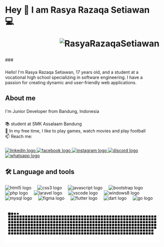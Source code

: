 <h1 align="left">Hey 👋 I am Rasya Razaqa Setiawan 💻<p align="right"><img src="https://komarev.com/ghpvc/?username=RasyaRazaqaSetiawan&label=Profile%20views&color=0e75b6&style=flat" alt="RasyaRazaqaSetiawan" />
</p></h1>
###



###

<p align="left">Hello! I'm Rasya Razaqa Setiawan, 17 years old, and a student at a vocational high school specializing in software engineering. I have a passion for creating dynamic and user-friendly web applications.</p>

###

<h2 align="left">About me</h2>

###

<p align="left">I'm Junior Developer from Bandung, Indonesia</p>

###

<p align="left">📚 student at SMK Assalaam Bandung<br>🎯 In my free time, I like to play games, watch movies and play football<br>📫 Reach me:</p>

###

<div align="left">
  <a href="https://www.linkedin.com/in/rasya-razaqa-8926b930b?utm_source=share&utm_campaign=share_via&utm_content=profile&utm_medium=android_app" target="_blank">
    <img src="https://img.shields.io/static/v1?message=LinkedIn&logo=linkedin&label=&color=0077B5&logoColor=white&labelColor=&style=for-the-badge" height="28" alt="linkedin logo"  />
  </a>
  <a href="https://www.facebook.com/rasya.razaqa.3?mibextid=ZbWKwL" target="_blank">
    <img src="https://img.shields.io/static/v1?message=Facebook&logo=facebook&label=&color=1877F2&logoColor=white&labelColor=&style=for-the-badge" height="28" alt="facebook logo"  />
  </a>
  <a href="https://www.instagram.com/rasya.razaqa?utm_source=qr&igsh=aXEwYWJieWE3Mmxj" target="_blank">
    <img src="https://img.shields.io/static/v1?message=Instagram&logo=instagram&label=&color=E4405F&logoColor=white&labelColor=&style=for-the-badge" height="28" alt="instagram logo"  />
  </a>
  <a href="http://discordapp.com/users/735830821742575666" target="_blank">
    <img src="https://img.shields.io/static/v1?message=Discord&logo=discord&label=&color=7289DA&logoColor=white&labelColor=&style=for-the-badge" height="28" alt="discord logo"  />
  </a>
  <a href="https://wa.link/kdpqjv" target="_blank">
    <img src="https://img.shields.io/static/v1?message=Whatsapp&logo=whatsapp&label=&color=25D366&logoColor=white&labelColor=&style=for-the-badge" height="28" alt="whatsapp logo"  />
  </a>
</div>

###

<h2 align="left">🛠 Language and tools</h2>

###

<div align="left">
  <img src="https://skillicons.dev/icons?i=html" height="40" alt="html5 logo"  />
  <img width="12" />
  <img src="https://skillicons.dev/icons?i=css" height="40" alt="css3 logo"  />
  <img width="12" />
  <img src="https://cdn.jsdelivr.net/gh/devicons/devicon/icons/javascript/javascript-plain.svg" height="40" alt="javascript logo"  />
  <img width="12" />
  <img src="https://skillicons.dev/icons?i=bootstrap" height="40" alt="bootstrap logo"  />
  <img width="12" />
  <img src="https://cdn.simpleicons.org/php/777BB4" height="40" alt="php logo"  />
  <img width="12" />
  <img src="https://skillicons.dev/icons?i=laravel" height="40" alt="laravel logo"  />
  <img width="12" />
  <img src="https://skillicons.dev/icons?i=vscode" height="40" alt="vscode logo"  />
  <img width="12" />
  <img src="https://cdn.jsdelivr.net/gh/devicons/devicon/icons/windows8/windows8-original.svg" height="40" alt="windows8 logo"  />
  <img width="12" />
  <img src="https://skillicons.dev/icons?i=mysql" height="40" alt="mysql logo"  />
  <img width="12" />
  <img src="https://skillicons.dev/icons?i=figma" height="40" alt="figma logo"  />
  <img width="12" />
  <img src="https://skillicons.dev/icons?i=flutter" height="40" alt="flutter logo"  />
  <img width="12" />
  <img src="https://skillicons.dev/icons?i=dart" height="40" alt="dart logo"  />
  <img width="12" />
  <img src="https://skillicons.dev/icons?i=go" height="40" alt="go logo"  />
</div>

<h2 align="left"></h2>

###

<img src="https://raw.githubusercontent.com/RasyaRazaqaSetiawan/RasyaRazaqaSetiawan/output/snake.svg" alt="Snake animation" />

###
